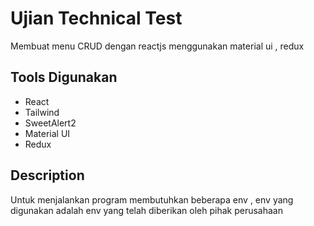 # Ujian Technical Test

Membuat menu CRUD dengan reactjs menggunakan material ui , redux

## Tools Digunakan

- React
- Tailwind
- SweetAlert2
- Material UI
- Redux

## Description

Untuk menjalankan program membutuhkan beberapa env , env yang digunakan adalah env yang telah diberikan oleh pihak perusahaan
